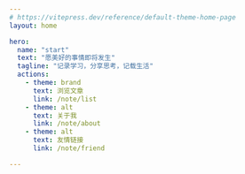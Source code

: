 ```yaml
---
# https://vitepress.dev/reference/default-theme-home-page
layout: home

hero:
  name: "start"
  text: "愿美好的事情即将发生"
  tagline: "记录学习，分享思考，记载生活"
  actions:
    - theme: brand
      text: 浏览文章
      link: /note/list
    - theme: alt
      text: 关于我
      link: /note/about
    - theme: alt
      text: 友情链接
      link: /note/friend

---
```


<script setup>
import Effect from './components/Effect.vue'
</script>

<ClientOnly>
  <Effect />
</ClientOnly>
